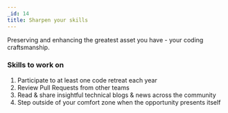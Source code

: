 ```yaml
---
_id: 14
title: Sharpen your skills
---
```


Preserving and enhancing the greatest asset you have - your coding craftsmanship.

### Skills to work on

1. Participate to at least one code retreat each year
1. Review Pull Requests from other teams
1. Read & share insightful technical blogs & news across the community
1. Step outside of your comfort zone when the opportunity presents itself